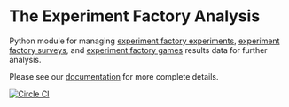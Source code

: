 # The Experiment Factory Analysis

Python module for managing [experiment factory experiments](https://github.com/expfactory/expfactory-experiments), [experiment factory surveys](https://github.com/expfactory/expfactory-surveys), and [experiment factory games](https://github.com/expfactory/expfactory-games) results data for further analysis. 

Please see our [documentation](http://expfactory.github.io/) for more complete details.

[![Circle CI](https://circleci.com/gh/expfactory/expfactory-analysis.svg?style=svg)](https://circleci.com/gh/expfactory/expfactory-analysis)
